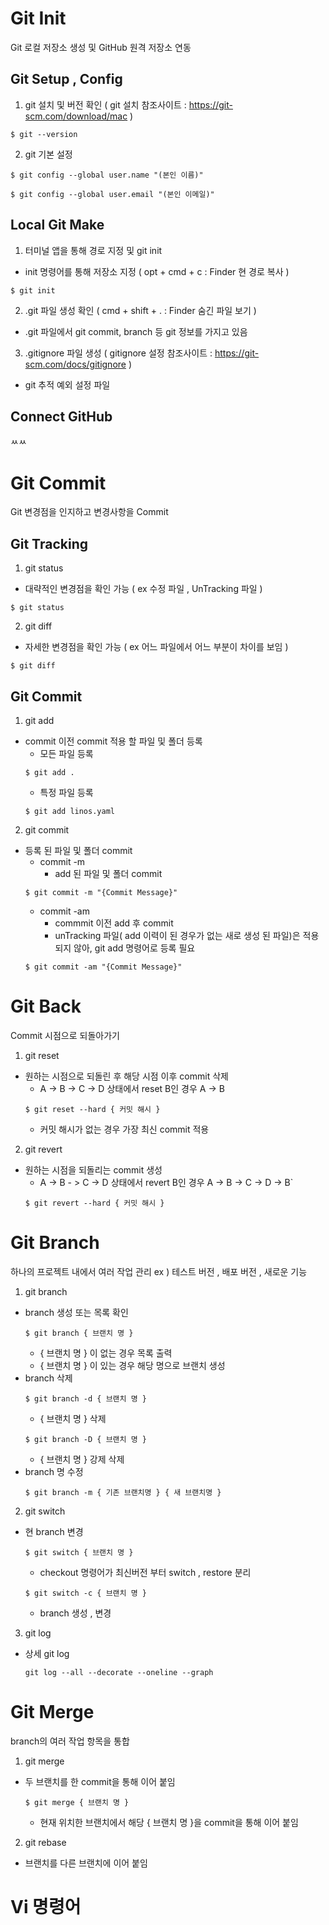# Git Init
Git 로컬 저장소 생성 및 GitHub 원격 저장소 연동

Git Setup , Config
------------------
1. git 설치 및 버전 확인 ( git 설치 참조사이트 : https://git-scm.com/download/mac )
```
$ git --version
```
2. git 기본 설정
```
$ git config --global user.name "(본인 이름)"
```

```
$ git config --global user.email "(본인 이메일)"
```

Local Git Make
--------------
1. 터미널 앱을 통해 경로 지정 및 git init
  * init 명령어를 통해 저장소 지정 ( opt + cmd + c : Finder 현 경로 복사 )
```
$ git init
```
2. .git 파일 생성 확인 ( cmd + shift + . : Finder 숨긴 파일 보기 )
  * .git 파일에서 git commit, branch 등 git 정보를 가지고 있음

3. .gitignore 파일 생성 ( gitignore 설정 참조사이트 : https://git-scm.com/docs/gitignore )
  * git 추적 예외 설정 파일
  
Connect GitHub
--------------
ㅆㅆ

# Git Commit
Git 변경점을 인지하고 변경사항을 Commit

Git Tracking
------------
1. git status
  * 대략적인 변경점을 확인 가능 ( ex 수정 파일 , UnTracking 파일 )
```
$ git status
```
2. git diff
  * 자세한 변경점을 확인 가능 ( ex 어느 파일에서 어느 부분이 차이를 보임 )
```
$ git diff
```

Git Commit
----------
1. git add
  * commit 이전 commit 적용 할 파일 및 폴더 등록
    - 모든 파일 등록 
    ```
    $ git add .
    ```
    - 특정 파일 등록
    ```
    $ git add linos.yaml
    ```
2. git commit
  * 등록 된 파일 및 폴더 commit
    - commit -m
      - add 된 파일 및 폴더 commit
    ```
    $ git commit -m "{Commit Message}"
    ```
    - commit -am
      - commmit 이전 add 후 commit
      - unTracking 파일( add 이력이 된 경우가 없는 새로 생성 된 파일)은 적용되지 않아, git add 명령어로 등록 필요
    ```
    $ git commit -am "{Commit Message}"
    ```

# Git Back
Commit 시점으로 되돌아가기
1. git reset
  * 원하는 시점으로 되돌린 후 해당 시점 이후 commit 삭제
    - A -> B -> C -> D 상태에서 reset B인 경우 A -> B
    ```
    $ git reset --hard { 커밋 해시 }
    ```
    - 커밋 해시가 없는 경우 가장 최신 commit 적용
2. git revert
  * 원하는 시점을 되돌리는 commit 생성
    - A -> B - > C -> D 상태에서 revert B인 경우 A -> B -> C -> D -> B`
    ```
    $ git revert --hard { 커밋 해시 }
    ```

# Git Branch
하나의 프로젝트 내에서 여러 작업 관리 ex ) 테스트 버전 , 배포 버전 , 새로운 기능
1. git branch
  * branch 생성 또는 목록 확인
    ```
    $ git branch { 브랜치 명 }
    ```
    - { 브랜치 명 } 이 없는 경우 목록 출력
    - { 브랜치 명 } 이 있는 경우 해당 명으로 브랜치 생성
  * branch 삭제  
    ```
    $ git branch -d { 브랜치 명 }
    ```
    - { 브랜치 명 } 삭제
    ```
    $ git branch -D { 브랜치 명 }
    ```
    - { 브랜치 명 } 강제 삭제
  * branch 명 수정
    ```
    $ git branch -m { 기존 브랜치명 } { 새 브랜치명 }
    ```

2. git switch
  * 현 branch 변경
    ```
    $ git switch { 브랜치 명 }
    ```
    - checkout 명령어가 최신버전 부터 switch , restore 분리
    ```
    $ git switch -c { 브랜치 명 }
    ```
    - branch 생성 , 변경

3. git log 
  * 상세 git log
    ```
    git log --all --decorate --oneline --graph
    ```

# Git Merge
branch의 여러 작업 항목을 통합
1. git merge
  * 두 브랜치를 한 commit을 통해 이어 붙임
    ```
    $ git merge { 브랜치 명 }
    ```
    - 현재 위치한 브랜치에서 해당 { 브랜치 명 }을 commit을 통해 이어 붙임
2. git rebase
  * 브랜치를 다른 브랜치에 이어 붙임
    

# Vi 명령어